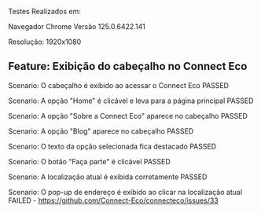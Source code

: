 Testes Realizados em:

  Navegador Chrome Versão 125.0.6422.141 
  
  Resolução: 1920x1080

## Feature: Exibição do cabeçalho no Connect Eco

  Scenario: O cabeçalho é exibido ao acessar o Connect Eco PASSED
  
  Scenario: A opção "Home" é clicável e leva para a página principal PASSED
  
  Scenario: A opção "Sobre a Connect Eco" aparece no cabeçalho PASSED
  
  Scenario: A opção "Blog" aparece no cabeçalho PASSED
  
  Scenario: O texto da opção selecionada fica destacado PASSED
  
  Scenario: O botão "Faça parte" é clicável PASSED
  
  Scenario: A localização atual é exibida corretamente PASSED
  
  Scenario: O pop-up de endereço é exibido ao clicar na localização atual FAILED  - https://github.com/Connect-Eco/connecteco/issues/33
